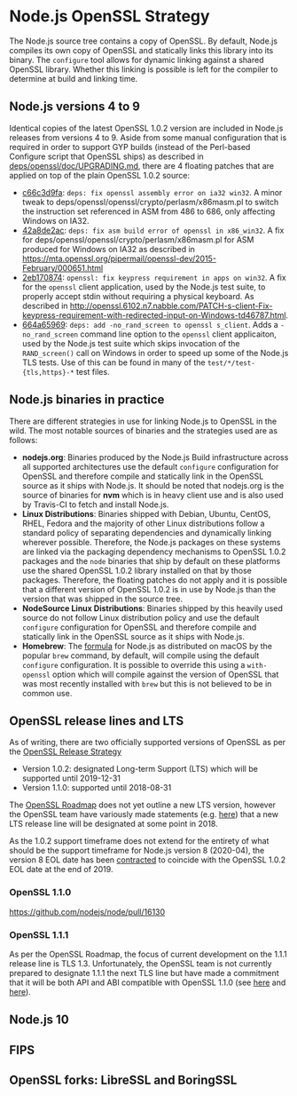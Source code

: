 # Node.js OpenSSL Strategy

The Node.js source tree contains a copy of OpenSSL. By default, Node.js compiles its own copy of OpenSSL and statically links this library into its binary. The `configure` tool allows for dynamic linking against a shared OpenSSL library. Whether this linking is possible is left for the compiler to determine at build and linking time.

## Node.js versions 4 to 9

Identical copies of the latest OpenSSL 1.0.2 version are included in Node.js releases from versions 4 to 9. Aside from some manual configuration that is required in order to support GYP builds (instead of the Perl-based Configure script that OpenSSL ships) as described in [deps/openssl/doc/UPGRADING.md](https://github.com/nodejs/node/blob/master/deps/openssl/doc/UPGRADING.md), there are 4 floating patches that are applied on top of the plain OpenSSL 1.0.2 source:

* [c66c3d9fa](https://github.com/nodejs/node/commit/c66c3d9fa3f5bab0bdfe363dd947136cf8a3907f): `deps: fix openssl assembly error on ia32 win32`. A minor tweak to deps/openssl/openssl/crypto/perlasm/x86masm.pl to switch the instruction set referenced in ASM from 486 to 686, only affecting Windows on IA32.
* [42a8de2ac](https://github.com/nodejs/node/commit/42a8de2ac66b6953cbc731fdb0b128b8019643b2): `deps: fix asm build error of openssl in x86_win32`. A fix for deps/openssl/openssl/crypto/perlasm/x86masm.pl for ASM produced for Windows on IA32 as described in https://mta.openssl.org/pipermail/openssl-dev/2015-February/000651.html
* [2eb170874](https://github.com/nodejs/node/commit/2eb170874aa5e84e71b62caab7ac9792fd59c10f): `openssl: fix keypress requirement in apps on win32`. A fix for the `openssl` client application, used by the Node.js test suite, to properly accept stdin without requiring a physical keyboard. As described in <http://openssl.6102.n7.nabble.com/PATCH-s-client-Fix-keypress-requirement-with-redirected-input-on-Windows-td46787.html>.
* [664a65969](https://github.com/nodejs/node/commit/664a6596960655e214fef25e74d3285097703e95): `deps: add -no_rand_screen to openssl s_client`. Adds a `-no_rand_screen` command line option to the `openssl` client applicaiton, used by the Node.js test suite which skips invocation of the `RAND_screen()` call on Windows in order to speed up some of the Node.js TLS tests. Use of this can be found in many of the `test/*/test-{tls,https}-*` test files.

## Node.js binaries in practice

There are different strategies in use for linking Node.js to OpenSSL in the wild. The most notable sources of binaries and the strategies used are as follows:

* **nodejs.org**: Binaries produced by the Node.js Build infrastructure across all supported architectures use the default `configure` configuration for OpenSSL and therefore compile and statically link in the OpenSSL source as it ships with Node.js. It should be noted that nodejs.org is the source of binaries for **nvm** which is in heavy client use and is also used by Travis-CI to fetch and install Node.js.
* **Linux Distributions**: Binaries shipped with Debian, Ubuntu, CentOS, RHEL, Fedora and the majority of other Linux distributions follow a standard policy of separating dependencies and dynamically linking wherever possible. Therefore, the Node.js packages on these systems are linked via the packaging dependency mechanisms to OpenSSL 1.0.2 packages and the `node` binaries that ship by default on these platforms use the shared OpenSSL 1.0.2 library installed on that by those packages. Therefore, the floating patches do not apply and it is possible that a different version of OpenSSL 1.0.2 is in use by Node.js than the version that was shipped in the source tree.
* **NodeSource Linux Distributions**: Binaries shipped by this heavily used source do not follow Linux distribution policy and use the default `configure` configuration for OpenSSL and therefore compile and statically link in the OpenSSL source as it ships with Node.js.
* **Homebrew**: The [formula](https://github.com/Homebrew/homebrew-core/blob/master/Formula/node.rb) for Node.js as distributed on macOS by the popular `brew` command, by default, will compile using the default `configure` configuration. It is possible to override this using a `with-openssl` option which will compile against the version of OpenSSL that was most recently installed with `brew` but this is not believed to be in common use.

## OpenSSL release lines and LTS

As of writing, there are two officially supported versions of OpenSSL as per the [OpenSSL Release Strategy](https://www.openssl.org/policies/releasestrat.html)

* Version 1.0.2: designated Long-term Support (LTS) which will be supported until 2019-12-31
* Version 1.1.0: supported until 2018-08-31

The [OpenSSL Roadmap](https://www.openssl.org/policies/roadmap.html) does not yet outline a new LTS version, however the OpenSSL team have variously made statements (e.g. [here](https://github.com/nodejs/node/issues/4270#issuecomment-355151355)) that a new LTS release line will be designated at some point in 2018.

As the 1.0.2 support timeframe does not extend for the entirety of what should be the support timeframe for Node.js version 8 (2020-04), the version 8 EOL date has been [contracted](https://github.com/nodejs/release#release-schedule) to coincide with the OpenSSL 1.0.2 EOL date at the end of 2019.

### OpenSSL 1.1.0

https://github.com/nodejs/node/pull/16130

### OpenSSL 1.1.1

As per the OpenSSL Roadmap, the focus of current development on the 1.1.1 release line is TLS 1.3. Unfortunately, the OpenSSL team is not currently prepared to designate 1.1.1 the next TLS line but have made a commitment that it will be both API and ABI compatible with OpenSSL 1.1.0 (see [here](https://www.openssl.org/blog/blog/2017/05/04/tlsv1.3/) and [here](https://github.com/openssl/openssl/issues/5120#issuecomment-359212121)).

## Node.js 10

## FIPS

## OpenSSL forks: LibreSSL and BoringSSL




